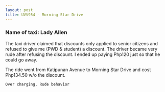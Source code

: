 ```yaml
---
layout: post
title: UVV954 - Morning Star Drive
---
```


### Name of taxi: Lady Allen

The taxi driver claimed that discounts only applied to senior citizens and refused to give me (PWD & student) a discount. The driver became very rude after refusing the discount. I ended up paying Php120 just so that he could go away.

The ride went from Katipunan Avenue to Morning Star Drive and cost Php134.50 w/o the discount.

```Over charging, Rude behavior```
